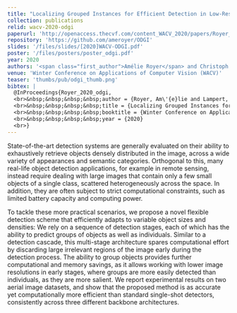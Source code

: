 ```yaml
---
title: "Localizing Grouped Instances for Efficient Detection in Low-Resource Scenarios"
collection: publications
relid: wacv-2020-odgi
paperurl: 'http://openaccess.thecvf.com/content_WACV_2020/papers/Royer_Localizing_Grouped_Instances_for_Efficient_Detection_in_Low-Resource_Scenarios_WACV_2020_paper.pdf'
repository: 'https://github.com/ameroyer/ODGI'
slides: '/files/slides/[2020]WACV-ODGI.pdf'
poster: '/files/posters/poster_odgi.pdf'
year: 2020
authors: '<span class="first_author">Amélie Royer</span> and Christoph Lampert'
venue: 'Winter Conference on Applications of Computer Vision (WACV)'
teaser: 'thumbs/pub/odgi_thumb.png'
bibtex: |
  @InProceedings{Royer_2020_odgi,
  <br>&nbsp;&nbsp;&nbsp;&nbsp;author = {Royer, Am\'{e}lie and Lampert, Christoph H.},
  <br>&nbsp;&nbsp;&nbsp;&nbsp;title = {Localizing Grouped Instances for Efficient Detection in Low-Resource Scenarios},
  <br>&nbsp;&nbsp;&nbsp;&nbsp;booktitle = {Winter Conference on Applications of Computer Vision (WACV)},
  <br>&nbsp;&nbsp;&nbsp;&nbsp;year = {2020}
  <br>}
---
```


State-of-the-art detection systems are generally evaluated on their ability to exhaustively retrieve objects densely distributed in the image, across a wide variety of appearances and semantic categories. Orthogonal to this, many real-life object detection applications, for example in remote sensing, instead require dealing with large images that contain only a few small objects of a single class, scattered heterogeneously across the space. In addition, they are often subject to strict computational constraints, such as limited battery capacity and computing power.

To tackle these more practical scenarios, we propose a novel flexible detection scheme that efficiently adapts to variable object sizes and densities: We rely on a sequence of detection stages, each of which has the ability to predict groups of objects as well as individuals. Similar to a detection cascade, this multi-stage architecture spares computational effort by discarding large irrelevant regions of the image early during the detection process. The ability to group objects provides further computational and memory savings, as it allows working with lower image resolutions in early stages, where groups are more easily detected than individuals, as they are more salient. We report experimental results on two aerial image datasets, and show that the proposed method is as accurate yet computationally more efficient than standard single-shot detectors, consistently across three different backbone architectures.
